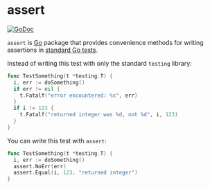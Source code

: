 # assert

[![GoDoc](https://godoc.org/github.com/arschles/assert?status.svg)](https://godoc.org/github.com/arschles/assert)

`assert` is [Go](http://golang.org/) package that provides convenience methods
for writing assertions in [standard Go tests](http://godoc.org/testing).

Instead of writing this test with only the standard `testing` library:

```go
func TestSomething(t *testing.T) {
  i, err := doSomething()
  if err != nil {
    t.Fatalf("error encountered: %s", err)
  }
  if i != 123 {
    t.Fatalf("returned integer was %d, not %d", i, 123)
  }
}
```

You can write this test with `assert`:

```go
func TestSomething(t *testing.T) {
  i, err := doSomething()
  assert.NoErr(err)
  assert.Equal(i, 123, "returned integer")
}
```
